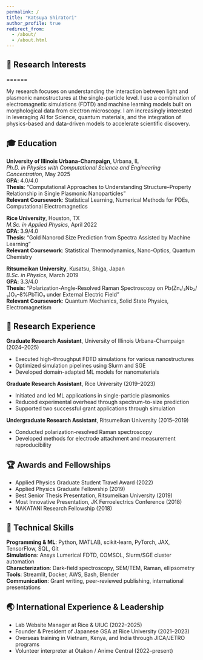 ```yaml
---
permalink: /
title: "Katsuya Shiratori"
author_profile: true
redirect_from: 
  - /about/
  - /about.html
---
```


## 🧠 Research Interests
======

My research focuses on understanding the interaction between light and plasmonic nanostructures at the single-particle level. I use a combination of electromagnetic simulations (FDTD) and machine learning models built on morphological data from electron microscopy. I am increasingly interested in leveraging AI for Science, quantum materials, and the integration of physics-based and data-driven models to accelerate scientific discovery.

## 🎓 Education

**University of Illinois Urbana-Champaign**, Urbana, IL  
*Ph.D. in Physics with Computational Science and Engineering Concentration*, May 2025  
**GPA**: 4.0/4.0  
**Thesis**: “Computational Approaches to Understanding Structure–Property Relationship in Single Plasmonic Nanoparticles”  
**Relevant Coursework**: Statistical Learning, Numerical Methods for PDEs, Computational Electromagnetics

**Rice University**, Houston, TX  
*M.Sc. in Applied Physics*, April 2022  
**GPA**: 3.9/4.0  
**Thesis**: “Gold Nanorod Size Prediction from Spectra Assisted by Machine Learning”  
**Relevant Coursework**: Statistical Thermodynamics, Nano-Optics, Quantum Chemistry

**Ritsumeikan University**, Kusatsu, Shiga, Japan  
*B.Sc. in Physics*, March 2019  
**GPA**: 3.3/4.0  
**Thesis**: “Polarization-Angle-Resolved Raman Spectroscopy on Pb(Zn₁/₃Nb₂/₃)O₃–8%PbTiO₃ under External Electric Field”  
**Relevant Coursework**: Quantum Mechanics, Solid State Physics, Electromagnetism

## 🔬 Research Experience

**Graduate Research Assistant**, University of Illinois Urbana-Champaign (2024–2025)  
- Executed high-throughput FDTD simulations for various nanostructures  
- Optimized simulation pipelines using Slurm and SGE  
- Developed domain-adapted ML models for nanomaterials

**Graduate Research Assistant**, Rice University (2019–2023)  
- Initiated and led ML applications in single-particle plasmonics  
- Reduced experimental overhead through spectrum-to-size prediction  
- Supported two successful grant applications through simulation

**Undergraduate Research Assistant**, Ritsumeikan University (2015–2019)  
- Conducted polarization-resolved Raman spectroscopy  
- Developed methods for electrode attachment and measurement reproducibility

## 🏆 Awards and Fellowships

- Applied Physics Graduate Student Travel Award (2022)  
- Applied Physics Graduate Fellowship (2019)  
- Best Senior Thesis Presentation, Ritsumeikan University (2019)  
- Most Innovative Presentation, JK Ferroelectrics Conference (2018)  
- NAKATANI Research Fellowship (2018)

## 🧰 Technical Skills

**Programming & ML**: Python, MATLAB, scikit-learn, PyTorch, JAX, TensorFlow, SQL, Git  
**Simulations**: Ansys Lumerical FDTD, COMSOL, Slurm/SGE cluster automation  
**Characterization**: Dark-field spectroscopy, SEM/TEM, Raman, ellipsometry  
**Tools**: Streamlit, Docker, AWS, Bash, Blender  
**Communication**: Grant writing, peer-reviewed publishing, international presentations

## 🌏 International Experience & Leadership

- Lab Website Manager at Rice & UIUC (2022–2025)  
- Founder & President of Japanese GSA at Rice University (2021–2023)  
- Overseas training in Vietnam, Kenya, and India through JICA/JETRO programs  
- Volunteer interpreter at Otakon / Anime Central (2022–present)

<!-- 
EDUCATION
======


RESEARCH EXPERIENCE
====== -->
